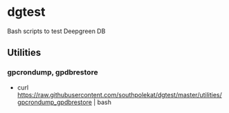 # dgtest

Bash scripts to test Deepgreen DB

## Utilities 
### gpcrondump, gpdbrestore 
* curl https://raw.githubusercontent.com/southpolekat/dgtest/master/utilities/gpcrondump_gpdbrestore | bash
